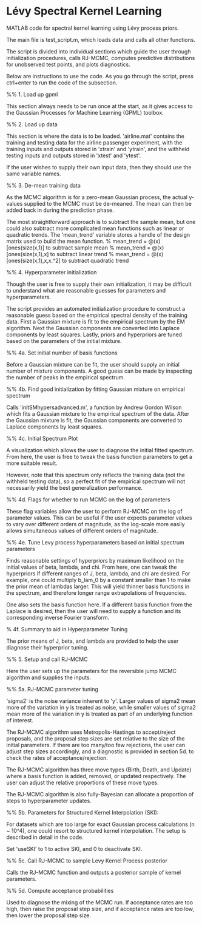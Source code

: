 # Lévy Spectral Kernel Learning

MATLAB code for spectral kernel learning using Lévy process priors.

The main file is test_script.m, which loads data and calls all other functions. 

The script is divided into individual sections which guide the user through initialization procedures, calls RJ-MCMC, computes predictive distributions for unobserved test points, and plots diagnostics.

Below are instructions to use the code. As you go through the script, press ctrl+enter to run the code of the subsection.

%% 1. Load up gpml

This section always needs to be run once at the start, as it gives access to the Gaussian Processes for Machine Learning (GPML) toolbox.



%% 2. Load up data

This section is where the data is to be loaded. 'airline.mat' contains the training and testing data for the airline passenger experiment, with the training inputs and outputs stored in 'xtrain' and 'ytrain', and the withheld testing inputs and outputs stored in 'xtest' and 'ytest'.

If the user wishes to supply their own input data, then they should use the same variable names.



%% 3. De-mean training data

As the MCMC algorithm is for a zero-mean Gaussian process, the actual y-values supplied to the MCMC must be de-meaned. The mean can then be added back in during the prediction phase. 

The most straightforward approach is to subtract the sample mean, but one could also subtract more complicated mean functions such as linear or quadratic trends. The 'mean_trend' variable stores a handle of the design matrix used to build the mean function.
% mean_trend = @(x)[ones(size(x,1)] to subtract sample mean
% mean_trend = @(x)[ones(size(x,1),x] to subtract linear trend
% mean_trend = @(x)[ones(size(x,1),x,x.^2] to subtract quadratic trend



%% 4. Hyperparameter initialization

Though the user is free to supply their own initialization, it may be difficult to understand what are reasonable guesses for parameters and hyperparameters.

The script provides an automated initialization procedure to construct a reasonable guess based on the empirical spectral density of the training data. First a Gaussian mixture is fit to the empirical spectrum by the EM algorithm. Next the Gaussian components are converted into Laplace components by least squares. Lastly, priors and hyperpriors are tuned based on the parameters of the initial mixture.


%% 4a. Set initial number of basis functions

Before a Gaussian mixture can be fit, the user should supply an initial number of mixture components. A good guess can be made by inspecting the number of peaks in the empirical spectrum.


%% 4b. Find good initialization by fitting Gaussian mixture on empirical spectrum

Calls 'initSMhypersadvanced.m', a function by Andrew Gordon Wilson which fits a Gaussian mixture to the empirical spectrum of the data. After the Gaussian mixture is fit, the Gaussian components are converted to Laplace components by least squares.


%% 4c. Initial Spectrum Plot

A visualization which allows the user to diagnose the initial fitted spectrum. From here, the user is free to tweak the basis function parameters to get a more suitable result.

However, note that this spectrum only reflects the training data (not the withheld testing data), so a perfect fit of the empirical spectrum will not necessarily yield the best generalization performance.


%% 4d. Flags for whether to run MCMC on the log of parameters

These flag variables allow the user to perform RJ-MCMC on the log of parameter values. This can be useful if the user expects parameter values to vary over different orders of magnitude, as the log-scale more easily allows simultaneous values of different orders of magnitude.


%% 4e. Tune Levy process hyperparameters based on initial spectrum parameters

Finds reasonable settings of hyperpriors by maximum likelihood on the initial values of beta, lambda, and chi. From here, one can tweak the hyperpriors if different ranges of J, beta, lambda, and chi are desired. For example, one could multiply b_lam_0 by a constant smaller than 1 to make the prior mean of lambdas larger. This will yield thinner basis functions in the spectrum, and therefore longer range extrapolations of frequencies.

One also sets the basis function here. If a different basis function from the Laplace is desired, then the user will need to supply a function and its corresponding inverse Fourier transform.


% 4f. Summary to aid in Hyperparameter Tuning

The prior means of J, beta, and lambda are provided to help the user diagnose their hyperprior tuning.



%% 5. Setup and call RJ-MCMC

Here the user sets up the parameters for the reversible jump MCMC algorithm and supplies the inputs.


%% 5a. RJ-MCMC parameter tuning

'sigma2' is the noise variance inherent to 'y'. Larger values of sigma2 mean more of the variation in y is treated as noise, while smaller values of sigma2 mean more of the variation in y is treated as part of an underlying function of interest.

The RJ-MCMC algorithm uses Metropolis-Hastings to accept/reject proposals, and the proposal step sizes are set relative to the size of the initial parameters. If there are too many/too few rejections, the user can adjust step sizes accordingly, and a diagnostic is provided in section 5d. to check the rates of acceptance/rejection.

The RJ-MCMC algorithm has three move types (Birth, Death, and Update) where a basis function is added, removed, or updated respectively. The user can adjust the relative proportions of these move types.

The RJ-MCMC algorithm is also fully-Bayesian can allocate a proportion of steps to hyperparameter updates.


%% 5b. Parameters for Structured Kernel Interpolation (SKI):

For datasets which are too large for exact Gaussian process calculations (n ~ 10^4), one could resort to structured kernel interpolation. The setup is described in detail in the code.

Set 'useSKI' to 1 to active SKI, and 0 to deactivate SKI.


%% 5c. Call RJ-MCMC to sample Levy Kernel Process posterior

Calls the RJ-MCMC function and outputs a posterior sample of kernel parameters.


%% 5d. Compute acceptance probabilities

Used to diagnose the mixing of the MCMC run. If acceptance rates are too high, then raise the proposal step size, and if acceptance rates are too low, then lower the proposal step size.


